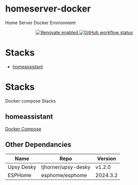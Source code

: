 # homeserver-docker

Home Server Docker Environment

<!-- markdownlint-disable no-inline-html -->

<p align="center">
<!--
  <a href="https://github.com/prettier/prettier#readme">
    <img alt="code style" src="https://img.shields.io/badge/code_style-prettier-ff69b4.svg?style=flat-square">
  </a>
  <a href="https://conventionalcommits.org">
    <img alt="Conventional Commits: 1.0.0" src="https://img.shields.io/badge/Conventional%20Commits-1.0.0-yellow.svg?style=flat-square">
  </a>
-->
    <a href="https://renovatebot.com">
    <img alt="Renovate enabled" src="https://img.shields.io/badge/renovate-enabled-brightgreen.svg?style=flat-square">
    </a>
    <!-- create link action & badge -->
    <a href="https://github.com/renovatebot/github-action/actions">
      <img alt="GitHub workflow status" src="https://img.shields.io/github/actions/workflow/status/jacobfg/homeserver-docker/renovatebot.yml?style=flat-square">
    </a>
</p>

# Stacks

- [homeassistant](#homeassistant)

# Stacks

Docker compose Stacks

## homeassistant

[Docker Compose](homeassistant/docker-compose.yml)

## Other Dependancies

| Name | Repo | Version |
|------|------|---------|
| Upsy Desky | tjhorner/upsy-desky | v1.2.0 |
| ESPHome | esphome/esphome | 2024.3.2 |
